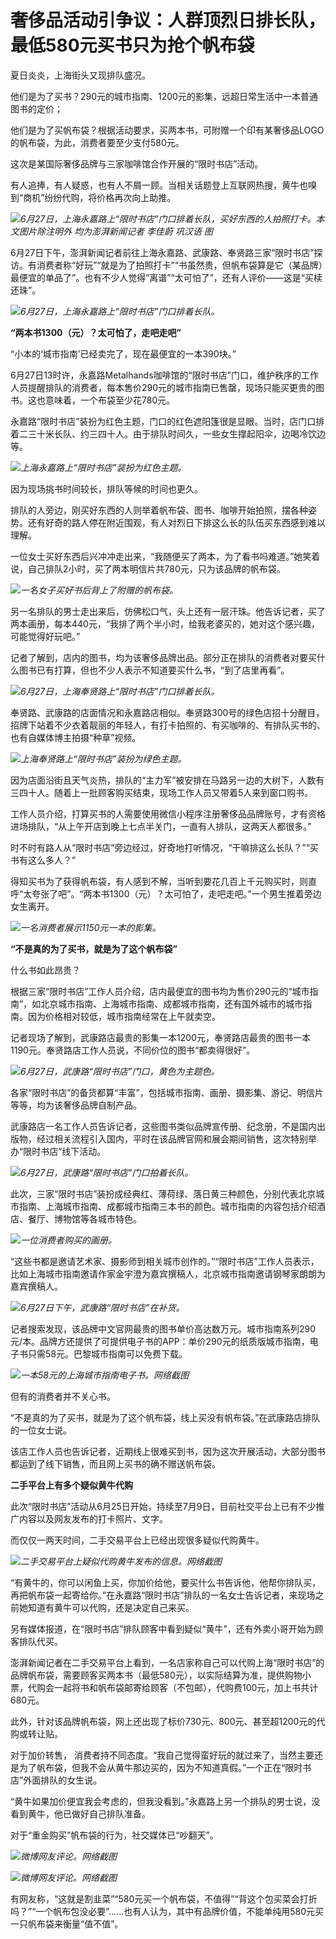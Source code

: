 

# 奢侈品活动引争议：人群顶烈日排长队，最低580元买书只为抢个帆布袋

夏日炎炎，上海街头又现排队盛况。

他们是为了买书？290元的城市指南、1200元的影集，远超日常生活中一本普通图书的定价；

他们是为了买帆布袋？根据活动要求，买两本书，可附赠一个印有某奢侈品LOGO的帆布袋，为此，消费者要至少支付580元。

这次是某国际奢侈品牌与三家咖啡馆合作开展的“限时书店”活动。

有人追捧，有人疑惑，也有人不屑一顾。当相关话题登上互联网热搜，黄牛也嗅到“商机”纷纷代购，将价格再次向上助推。

![](https://inews.gtimg.com/om_bt/O5hcaGlzgajQKDRlP-l9AdNoJBpRDY9dlcTHz1o6RPZQQAA/1000)_6月27日，上海永嘉路上“限时书店”门口排着长队，买好东西的人拍照打卡。本文图片除注明外
均为澎湃新闻记者 李佳蔚 巩汉语 图_

6月27日下午，澎湃新闻记者前往上海永嘉路、武康路、奉贤路三家“限时书店”探访。有消费者称“好玩”“就是为了拍照打卡”“书虽然贵，但帆布袋算是它（某品牌）最便宜的单品了”。也有不少人觉得“离谱”“太可怕了”，还有人评价——这是“买椟还珠”。

![](https://inews.gtimg.com/om_bt/OJIJ3pb-Q0zIzD3pXsuOdxO6puZEPUV9vnc74igntuNvwAA/1000)_6月27日，上海永嘉路上“限时书店”门口排着长队。_

**“两本书1300（元）？太可怕了，走吧走吧”**

“小本的‘城市指南’已经卖完了，现在最便宜的一本390块。”

6月27日13时许，永嘉路Metalhands咖啡馆的“限时书店”门口，维护秩序的工作人员提醒排队的消费者，每本售价290元的城市指南已售罄，现场只能买更贵的图书。这也意味着，一个布袋至少花780元。

永嘉路“限时书店”装扮为红色主题，门口的红色遮阳篷很是显眼。当时，店门口排着二三十米长队、约三四十人。由于排队时间久，一些女生撑起阳伞，边喝冷饮边等。

![](https://inews.gtimg.com/om_bt/OGb5HBgY0Rtyg8ViHkpL5V5tjTSqmysO0HlcQFEIvVKnsAA/1000)_上海永嘉路上“限时书店”装扮为红色主题。_

因为现场挑书时间较长，排队等候的时间也更久。

排队的人旁边，刚买好东西的人则举着帆布袋、图书、咖啡开始拍照，摆各种姿势。还有好奇的路人停在附近围观，有人对烈日下排这么长的队伍买东西感到难以理解。

一位女士买好东西后兴冲冲走出来，“我随便买了两本，为了看书吗难道。”她笑着说，自己排队2小时，买了两本明信片共780元，只为该品牌的帆布袋。

![](https://inews.gtimg.com/om_bt/OpR2ehfOVZYPSC0I4HpVHdbOvJEEECRDW0CnrjxAK8C5sAA/1000)_一名女子买好书后背上了附赠的帆布袋。_

另一名排队的男士走出来后，仿佛松口气，头上还有一层汗珠。他告诉记者，买了两本画册，每本440元，“我排了两个半小时，给我老婆买的，她对这个感兴趣，可能觉得好玩吧。”

记者了解到，店内的图书，均为该奢侈品牌出品。部分正在排队的消费者对要买什么图书已有打算，但也不少人表示不知道要买什么书，“到了店里再看”。

![](https://inews.gtimg.com/om_bt/OW0Upr80Tx4aMQ2mx49dsJUd2zzm7iw4cqZv82z0sTseEAA/1000)_6月27日，上海奉贤路上“限时书店”门口排着长队。_

奉贤路、武康路的店面情况和永嘉路店相似。奉贤路300号的绿色店招十分醒目，招牌下站着不少衣着靓丽的年轻人，有打卡拍照的、有买咖啡的、有排队买书的、也有自媒体博主拍摄“种草”视频。

![](https://inews.gtimg.com/om_bt/OMVvVGe-0OE-S8-Vnd3ugNsnCtNNuXu4i-_prDTYAImzkAA/1000)_上海奉贤路上“限时书店”装扮为绿色主题。_

因为店面沿街且天气炎热，排队的“主力军”被安排在马路另一边的大树下，人数有三四十人。随着上一批顾客购买结束，现场工作人员又带着5人来到窗口购书。

工作人员介绍，打算买书的人需要使用微信小程序注册奢侈品品牌账号，才有资格进场排队，“从上午开店到晚上七点半关门，一直有人排队，这两天人都很多。”

时不时有路人从“限时书店”旁边经过，好奇地打听情况，“干嘛排这么长队？”“买书有这么多人？”

得知买书为了获得帆布袋，有人感到不解，当听到要花几百上千元购买时，则直呼“太夸张了吧”。“两本书1300（元）？太可怕了，走吧走吧。”一个男生推着旁边女生离开。

![](https://inews.gtimg.com/om_bt/O-2ubzTuLqWDOfS2sIRaEgW-86RV9Fm3OTrtZ3mm1W0OEAA/1000)_一名消费者展示1150元一本的影集。_

**“不是真的为了买书，就是为了这个帆布袋”**

什么书如此昂贵？

根据三家“限时书店”工作人员介绍，店内最便宜的图书均为售价290元的“城市指南”，如北京城市指南、上海城市指南、成都城市指南，还有国外城市的城市指南。因为价格相对较低，城市指南经常在上午就卖空。

记者现场了解到，武康路店最贵的影集一本1200元，奉贤路店最贵的图书一本1190元。奉贤路店工作人员说，不同价位的图书“都卖得很好”。

![](https://inews.gtimg.com/om_bt/OUHasdIqEPWO_alaYQ7BY9GkHgCObaA9jkjRoPiEYCSP8AA/1000)_6月27日，武康路“限时书店”门口，黄色为主题色。_

各家“限时书店”的备货都算“丰富”，包括城市指南、画册、摄影集、游记、明信片等等，均为该奢侈品牌自制产品。

武康路店一名工作人员告诉记者，这些图书类似品牌宣传册、纪念册，不是国内出版物，经过相关流程引入国内，平时在该品牌官网和展会期间销售，这次特别举办“限时书店”线下活动。

![](https://inews.gtimg.com/om_bt/Ovi-r36gN23rBwaiQnBbVMk0nyHBC6X-FyT11OpUJiiOgAA/1000)_6月27日，武康路“限时书店”门口拍着长队。_

此次，三家“限时书店”装扮成经典红、薄荷绿、落日黄三种颜色，分别代表北京城市指南、上海城市指南、成都城市指南三本书的颜色。城市指南的内容包括介绍酒店、餐厅、博物馆等各城市特色。

![](https://inews.gtimg.com/om_bt/OKTIEr4nWxW9KTy6lnHPhysMUs57ourTppsfdXXi9PW6MAA/1000)_一位消费者购买的画册。_

“这些书都是邀请艺术家、摄影师到相关城市创作的。”“限时书店”工作人员表示，比如上海城市指南邀请作家金宇澄为嘉宾撰稿人，北京城市指南邀请钢琴家朗朗为嘉宾撰稿人。

![](https://inews.gtimg.com/om_bt/Ol8cVsrNsCdrSTTy0_Jvqu1q2iKgCNv6VCa3pFhlIi3PMAA/1000)_6月27日下午，武康路“限时书店”在补货。_

记者搜索发现，该品牌中文官网最贵的图书单价高达数万元。城市指南系列290元/本。品牌方还提供了可提供电子书的APP：单价290元的纸质版城市指南，电子书只需58元。巴黎城市指南可以免费下载。

![](https://inews.gtimg.com/om_bt/O4v2Q7rcDh7PGu40w79UomflUyreAPBn_TrPiAzkNJwbYAA/1000)_一本58元的上海城市指南电子书。网络截图_

但有的消费者并不关心书。

“不是真的为了买书，就是为了这个帆布袋，线上买没有帆布袋。”在武康路店排队的一位女士说。

该店工作人员也告诉记者，近期线上很难买到书，因为这次开展活动，大部分图书都运到了线下销售，而且网上买书的确不赠送帆布袋。

**二手平台上有多个疑似黄牛代购**

此次“限时书店”活动从6月25日开始，持续至7月9日，目前社交平台上已有不少推广内容以及网友发布的打卡照片、文字。

而仅仅一两天时间，二手交易平台上已经出现很多疑似代购黄牛。

![](https://inews.gtimg.com/om_bt/OrOQoKijQXxJ7wyXQlrUrimLtsfCw1c03BvfDhqES1zs4AA/1000)_二手交易平台上疑似代购黄牛发布的信息。网络截图_

“有黄牛的，你可以闲鱼上买，你加价给他，要买什么书告诉他，他帮你排队买，再把帆布袋一起寄给你。”在永嘉路“限时书店”排队的一名女士告诉记者，来现场之前她知道有黄牛可以代购，还是决定自己来买。

另有媒体报道，在“限时书店”排队顾客中看到疑似“黄牛”，还有外卖小哥开始为顾客排队代买。

澎湃新闻记者在二手交易平台上看到，一名店家称自己可以代购上海“限时书店”的品牌帆布袋，需要顾客买两本书（最低580元），以实际结算为准，提供购物小票，代购会一起将书和帆布袋邮寄给顾客（不包邮），代购费100元，加上书共计680元。

此外，针对该品牌帆布袋，网上还出现了标价730元、800元、甚至超1200元的代购或转让贴。

对于加价转售，
消费者持不同态度。“我自己觉得蛮好玩的就过来了，当然主要还是为了帆布袋，但我不会从黄牛那边买的，因为不知道真假。”一个正在“限时书店”外面排队的女生说。

“黄牛如果加价便宜我会考虑的，但我没看到。”永嘉路上另一个排队的男士说，没看到黄牛，他已做好自己排队准备。

对于“重金购买”帆布袋的行为，社交媒体已“吵翻天”。

![](https://inews.gtimg.com/om_bt/OuDTlKdUWmwpC_B-uaOubd9A3EvFtiZ4ALjxeCLeXQUnQAA/1000)_微博网友评论。网络截图_

![](https://inews.gtimg.com/om_bt/OwvYPHoHO_FKmcXb4Bc0CLvREr-Eb-yOrkU3j0EqbQVO4AA/1000)_微博网友评论。网络截图_

有网友称，“这就是割韭菜”“580元买一个帆布袋，不值得”“背这个包买菜会打折吗？”“一个帆布包没必要”……也有人认为，其中有品牌价值，不能单纯用580元买一只帆布袋来衡量“值不值”。

